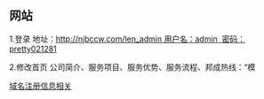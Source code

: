 ## 网站

1.登录 地址：http://njbccw.com/len_admin 用户名：admin  密码：pretty021281

2.修改首页 公司简介、服务项目、服务优势、服务流程、邦成热线：“模

[域名注册信息相关](http://whois.aliyun.com/whois/domain/njbccw.com?spm=5176.1830550.1011.94.ArXvPb&file=njbccw.com)
